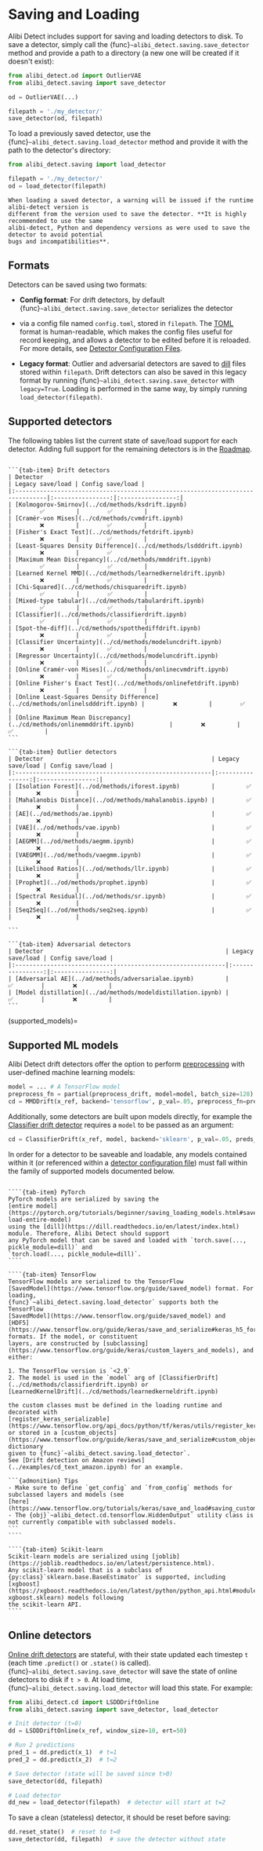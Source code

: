 # Saving and Loading

Alibi Detect includes support for saving and loading detectors to disk. To 
save a detector, simply call the {func}`~alibi_detect.saving.save_detector` method and provide a path to a directory 
(a new one will be created if it doesn't exist):

```python
from alibi_detect.od import OutlierVAE
from alibi_detect.saving import save_detector

od = OutlierVAE(...) 

filepath = './my_detector/'
save_detector(od, filepath)
```

To load a previously saved detector, use the {func}`~alibi_detect.saving.load_detector` method and provide it with the 
path to the detector's directory:

```python
from alibi_detect.saving import load_detector

filepath = './my_detector/'
od = load_detector(filepath)
```

```{warning}
When loading a saved detector, a warning will be issued if the runtime alibi-detect version is 
different from the version used to save the detector. **It is highly recommended to use the same 
alibi-detect, Python and dependency versions as were used to save the detector to avoid potential 
bugs and incompatibilities**.
```

## Formats
Detectors can be saved using two formats:

- **Config format**: For drift detectors, by default {func}`~alibi_detect.saving.save_detector` serializes the detector 
- via a config file named `config.toml`, stored in `filepath`. The [TOML](https://toml.io/en/) format is human-readable,
which makes the config files useful for record keeping, and allows a detector to be edited before it is reloaded. For 
more details, see [Detector Configuration Files](config_files.md).

- **Legacy format**: Outlier and adversarial detectors are saved to
[dill](https://dill.readthedocs.io/en/latest/dill.html) files stored within `filepath`. Drift detectors can also be 
saved in this legacy format by running {func}`~alibi_detect.saving.save_detector` with 
`legacy=True`. Loading is performed in the same way, by simply running `load_detector(filepath)`.


## Supported detectors

The following tables list the current state of save/load support for each detector. Adding full support 
for the remaining detectors is in the [Roadmap](roadmap.md).


````{tab-set}

```{tab-item} Drift detectors
| Detector                                                                       | Legacy save/load | Config save/load |
|:-------------------------------------------------------------------------------|:----------------:|:----------------:|
| [Kolmogorov-Smirnov](../cd/methods/ksdrift.ipynb)                              |        ✅         |        ✅         |
| [Cramér-von Mises](../cd/methods/cvmdrift.ipynb)                               |        ❌         |        ✅         |
| [Fisher's Exact Test](../cd/methods/fetdrift.ipynb)                            |        ❌         |        ✅         |
| [Least-Squares Density Difference](../cd/methods/lsdddrift.ipynb)              |        ❌         |        ✅         |
| [Maximum Mean Discrepancy](../cd/methods/mmddrift.ipynb)                       |        ✅         |        ✅         |
| [Learned Kernel MMD](../cd/methods/learnedkerneldrift.ipynb)                   |        ❌         |        ✅         |
| [Chi-Squared](../cd/methods/chisquaredrift.ipynb)                              |        ✅         |        ✅         |
| [Mixed-type tabular](../cd/methods/tabulardrift.ipynb)                         |        ✅         |        ✅         |
| [Classifier](../cd/methods/classifierdrift.ipynb)                              |        ✅         |        ✅         |
| [Spot-the-diff](../cd/methods/spotthediffdrift.ipynb)                          |        ❌         |        ✅         |
| [Classifier Uncertainty](../cd/methods/modeluncdrift.ipynb)                    |        ❌         |        ✅         |
| [Regressor Uncertainty](../cd/methods/modeluncdrift.ipynb)                     |        ❌         |        ✅         |
| [Online Cramér-von Mises](../cd/methods/onlinecvmdrift.ipynb)                  |        ❌         |        ✅         |
| [Online Fisher's Exact Test](../cd/methods/onlinefetdrift.ipynb)               |        ❌         |        ✅         |
| [Online Least-Squares Density Difference](../cd/methods/onlinelsdddrift.ipynb) |        ❌         |        ✅         |
| [Online Maximum Mean Discrepancy](../cd/methods/onlinemmddrift.ipynb)          |        ❌         |        ✅         |
```

```{tab-item} Outlier detectors
| Detector                                                | Legacy save/load | Config save/load |
|:--------------------------------------------------------|:----------------:|:----------------:|
| [Isolation Forest](../od/methods/iforest.ipynb)         |         ✅       |       ❌          |         
| [Mahalanobis Distance](../od/methods/mahalanobis.ipynb) |         ✅       |       ❌          |
| [AE](../od/methods/ae.ipynb)                            |         ✅       |       ❌          |
| [VAE](../od/methods/vae.ipynb)                          |         ✅       |       ❌          |
| [AEGMM](../od/methods/aegmm.ipynb)                      |         ✅       |       ❌          |
| [VAEGMM](../od/methods/vaegmm.ipynb)                    |         ✅       |       ❌          |
| [Likelihood Ratios](../od/methods/llr.ipynb)            |         ✅       |       ❌          |
| [Prophet](../od/methods/prophet.ipynb)                  |         ✅       |       ❌          |
| [Spectral Residual](../od/methods/sr.ipynb)             |         ✅       |       ❌          |
| [Seq2Seq](../od/methods/seq2seq.ipynb)                  |         ✅       |       ❌          |

```

```{tab-item} Adversarial detectors
| Detector                                                    | Legacy save/load | Config save/load |
|:------------------------------------------------------------|:----------------:|:----------------:|
| [Adversarial AE](../ad/methods/adversarialae.ipynb)         |        ✅        |        ❌         |
| [Model distillation](../ad/methods/modeldistillation.ipynb) |        ✅        |        ❌         |
```
````

(supported_models)=
## Supported ML models

Alibi Detect drift detectors offer the option to perform [preprocessing](../cd/background.md#input-preprocessing)
with user-defined machine learning models:

```python
model = ... # A TensorFlow model
preprocess_fn = partial(preprocess_drift, model=model, batch_size=128)
cd = MMDDrift(x_ref, backend='tensorflow', p_val=.05, preprocess_fn=preprocess_fn)
```

Additionally, some detectors are built upon models directly, 
for example the [Classifier drift detector](../cd/methods/classifierdrift.ipynb) requires a `model` to be passed
as an argument:

```python
cd = ClassifierDrift(x_ref, model, backend='sklearn', p_val=.05, preds_type='probs')
```

In order for a detector to be saveable and loadable, any models contained within it (or referenced within a 
[detector configuration file](config_files.md#specifying-artefacts)) must fall within the family of supported models
documented below.

`````{tab-set}

````{tab-item} PyTorch
PyTorch models are serialized by saving the
[entire model](https://pytorch.org/tutorials/beginner/saving_loading_models.html#save-load-entire-model)
using the [dill](https://dill.readthedocs.io/en/latest/index.html) module. Therefore, Alibi Detect should support 
any PyTorch model that can be saved and loaded with `torch.save(..., pickle_module=dill)` and 
`torch.load(..., pickle_module=dill)`.
````

````{tab-item} TensorFlow
TensorFlow models are serialized to the TensorFlow 
[SavedModel](https://www.tensorflow.org/guide/saved_model) format. For loading, 
{func}`~alibi_detect.saving.load_detector` supports both the TensorFlow 
[SavedModel](https://www.tensorflow.org/guide/saved_model) and 
[HDF5](https://www.tensorflow.org/guide/keras/save_and_serialize#keras_h5_format) formats. If the model, or constituent 
layers, are constructed by [subclassing](https://www.tensorflow.org/guide/keras/custom_layers_and_models), and either:

1. The TensorFlow version is `<2.9`
2. The model is used in the `model` arg of [ClassifierDrift](../cd/methods/classifierdrift.ipynb) or
[LearnedKernelDrift](../cd/methods/learnedkerneldrift.ipynb)

the custom classes must be defined in the loading runtime and decorated with
[register_keras_serializable](https://www.tensorflow.org/api_docs/python/tf/keras/utils/register_keras_serializable),
or stored in a [custom_objects](https://www.tensorflow.org/guide/keras/save_and_serialize#custom_objects) dictionary 
given to {func}`~alibi_detect.saving.load_detector`.
See [Drift detection on Amazon reviews](../examples/cd_text_amazon.ipynb) for an example.

```{admonition} Tips
- Make sure to define `get_config` and `from_config` methods for subclassed layers and models (see
[here](https://www.tensorflow.org/tutorials/keras/save_and_load#saving_custom_objects)).
- The {obj}`~alibi_detect.cd.tensorflow.HiddenOutput` utility class is not currently compatible with subclassed models.
```
````

````{tab-item} Scikit-learn
Scikit-learn models are serialized using [joblib](https://joblib.readthedocs.io/en/latest/persistence.html).
Any scikit-learn model that is a subclass of {py:class}`sklearn.base.BaseEstimator` is supported, including 
[xgboost](https://xgboost.readthedocs.io/en/latest/python/python_api.html#module-xgboost.sklearn) models following 
the scikit-learn API.
````
`````

## Online detectors

[Online drift detectors](../cd/methods.md#online) are stateful, with their state updated each timestep `t` (each time
`.predict()` or `.state()` is called). {func}`~alibi_detect.saving.save_detector` will save the state of online 
detectors to disk if `t > 0`. At load time, {func}`~alibi_detect.saving.load_detector` will load this state.
For example:

```python
from alibi_detect.cd import LSDDDriftOnline
from alibi_detect.saving import save_detector, load_detector

# Init detector (t=0)
dd = LSDDDriftOnline(x_ref, window_size=10, ert=50)

# Run 2 predictions
pred_1 = dd.predict(x_1)  # t=1 
pred_2 = dd.predict(x_2)  # t=2

# Save detector (state will be saved since t>0)
save_detector(dd, filepath)

# Load detector
dd_new = load_detector(filepath)  # detector will start at t=2
```

To save a clean (stateless) detector, it should be reset before saving:

```python
dd.reset_state()  # reset to t=0
save_detector(dd, filepath)  # save the detector without state
```